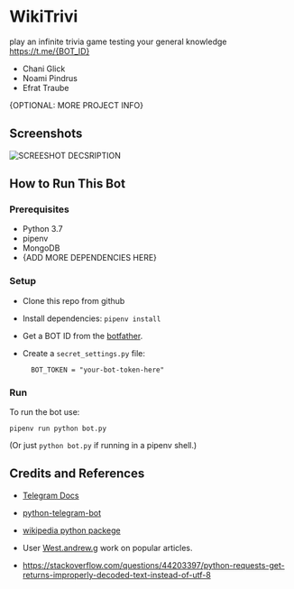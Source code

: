 # WikiTrivi
play an infinite trivia game testing your general knowledge <https://t.me/{BOT_ID}>

* Chani Glick
* Noami Pindrus
* Efrat Traube

{OPTIONAL: MORE PROJECT INFO}

## Screenshots

![SCREESHOT DECSRIPTION](screenshots/shopping-list-bot-1.png)

## How to Run This Bot

### Prerequisites
* Python 3.7
* pipenv
* MongoDB
* {ADD MORE DEPENDENCIES HERE}

### Setup
* Clone this repo from github
* Install dependencies: `pipenv install`
* Get a BOT ID from the [botfather](https://telegram.me/BotFather).
* Create a `secret_settings.py` file:

        BOT_TOKEN = "your-bot-token-here"

### Run
To run the bot use:

    pipenv run python bot.py

(Or just `python bot.py` if running in a pipenv shell.)

## Credits and References
* [Telegram Docs](https://core.telegram.org/bots)
* [python-telegram-bot](https://github.com/python-telegram-bot/python-telegram-bot)
* [wikipedia python packege](https://github.com/goldsmith/Wikipedia)
* User [West.andrew.g](https://en.wikipedia.org/wiki/User:West.andrew.g) work on popular articles.


* https://stackoverflow.com/questions/44203397/python-requests-get-returns-improperly-decoded-text-instead-of-utf-8

